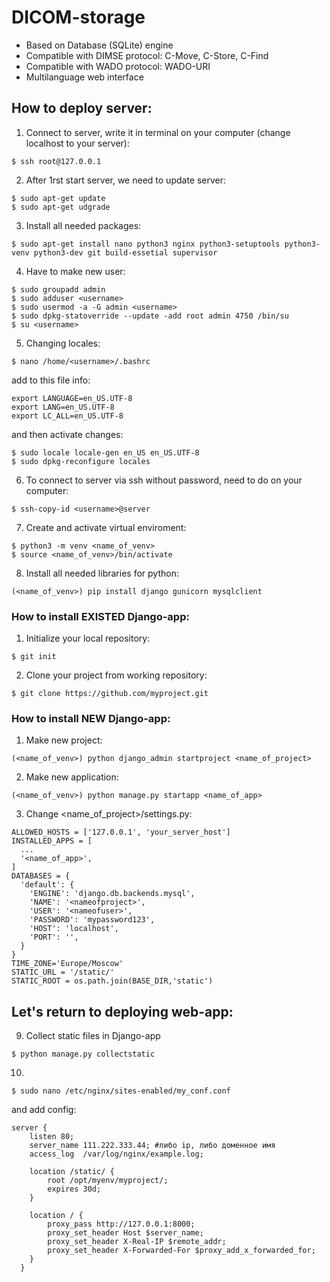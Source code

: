 # DICOM-storage
- Based on Database (SQLite) engine
- Compatible with DIMSE protocol: C-Move, C-Store, C-Find
- Compatible with WADO protocol: WADO-URI
- Multilanguage web interface

## How to deploy server:
1) Connect to server, write it in terminal on your computer (change localhost to your server):
```
$ ssh root@127.0.0.1
```
2) After 1rst start server, we need to update server:
```
$ sudo apt-get update
$ sudo apt-get udgrade
```
3) Install all needed packages:
```
$ sudo apt-get install nano python3 nginx python3-setuptools python3-venv python3-dev git build-essetial supervisor 
```
4) Have to make new user:
```
$ sudo groupadd admin
$ sudo adduser <username>
$ sudo usermod -a -G admin <username>
$ sudo dpkg-statoverride --update -add root admin 4750 /bin/su
$ su <username>
```
5) Changing locales:
```
$ nano /home/<username>/.bashrc
```
add to this file info:
```
export LANGUAGE=en_US.UTF-8
export LANG=en_US.UTF-8
export LC_ALL=en_US.UTF-8
```
and then activate changes:
```
$ sudo locale locale-gen en_US en_US.UTF-8
$ sudo dpkg-reconfigure locales
```
6) To connect to server via ssh without password, need to do on your computer:
```
$ ssh-copy-id <username>@server
```
7) Create and activate virtual enviroment:
```
$ python3 -m venv <name_of_venv>
$ source <name_of_venv>/bin/activate
```
8) Install all needed libraries for python:
```
(<name_of_venv>) pip install django gunicorn mysqlclient 
```
### How to install EXISTED Django-app:
1) Initialize your local repository: 
```
$ git init
```
2) Clone your project from working repository:
```
$ git clone https://github.com/myproject.git
```

### How to install NEW Django-app:
1) Make new project:
```
(<name_of_venv>) python django_admin startproject <name_of_project>
```
2) Make new application:
```
(<name_of_venv>) python manage.py startapp <name_of_app>
```
3) Change <name_of_project>/settings.py:
```
ALLOWED_HOSTS = ['127.0.0.1', 'your_server_host']
INSTALLED_APPS = [
  ...
  '<name_of_app>',
]
DATABASES = {
  'default': {
    'ENGINE': 'django.db.backends.mysql',
    'NAME': '<nameofproject>',
    'USER': '<nameofuser>',
    'PASSWORD': 'mypassword123',
    'HOST': 'localhost',
    'PORT': '',
  }
}
TIME_ZONE='Europe/Moscow'
STATIC_URL = '/static/'
STATIC_ROOT = os.path.join(BASE_DIR,'static')
```
## Let's return to deploying web-app:
9) Collect static files in Django-app
```
$ python manage.py collectstatic
```
10) 
```
$ sudo nano /etc/nginx/sites-enabled/my_conf.conf
```
and add config:
```
server {
    listen 80;
    server_name 111.222.333.44; #либо ip, либо доменное имя
    access_log  /var/log/nginx/example.log;

    location /static/ {
        root /opt/myenv/myproject/;
        expires 30d;
    }

    location / {
        proxy_pass http://127.0.0.1:8000; 
        proxy_set_header Host $server_name;
        proxy_set_header X-Real-IP $remote_addr;
        proxy_set_header X-Forwarded-For $proxy_add_x_forwarded_for;
    }
  }
```

